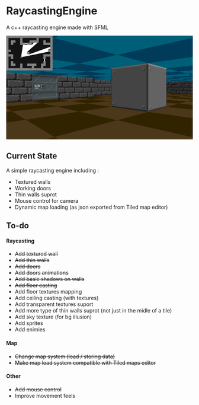 # RaycastingEngine

A c++ raycasting engine made with SFML

![Alt text](data/images/screenshot/1.png?raw=true "Title")

## Current State 
 
A simple raycasting engine including :

- Textured walls 
- Working doors
- Thin walls suprot
- Mouse control for camera
- Dynamic map loading (as json exported from Tiled map editor)

## To-do

#### Raycasting 
- ~~Add textured wall~~
- ~~Add thin walls~~
- ~~Add doors~~
- ~~Add doors animations~~
- ~~Add basic shadows on walls~~
- ~~Add floor casting~~
- Add floor textures mapping
- Add ceiling casting (with textures)
- Add transparent textures suport 
- Add more type of thin walls suprot (not just in the midle of a tile)
- Add sky texture (for bg illusion)
- Add sprites  
- Add enimies 

#### Map
- ~~Change map system (load / storing data)~~
- ~~Make map load system compatible with Tiled maps editor~~

#### Other
- ~~Add mouse control~~
- Improve movement feels
